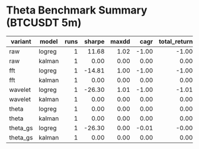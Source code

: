 # Theta Benchmark Summary (BTCUSDT 5m)

| variant | model | runs | sharpe | maxdd | cagr | total_return | trades | fees |
|---|---|---:|---:|---:|---:|---:|---:|---:|
| raw | logreg | 1 | 11.68 | 1.02 | -1.00 | -1.00 | 12 | 6.82 |
| raw | kalman | 1 | 0.00 | 0.00 | 0.00 | 0.00 | 0 | 0.00 |
| fft | logreg | 1 | -14.81 | 1.00 | -1.00 | -1.00 | 8 | 2.25 |
| fft | kalman | 1 | 0.00 | 0.00 | 0.00 | 0.00 | 0 | 0.00 |
| wavelet | logreg | 1 | -26.30 | 1.01 | -1.00 | -1.01 | 4 | 2.25 |
| wavelet | kalman | 1 | 0.00 | 0.00 | 0.00 | 0.00 | 0 | 0.00 |
| theta | logreg | 1 | 0.00 | 0.00 | 0.00 | 0.00 | 0 | 0.00 |
| theta | kalman | 1 | 0.00 | 0.00 | 0.00 | 0.00 | 0 | 0.00 |
| theta_gs | logreg | 1 | -26.30 | 0.00 | -0.01 | -0.00 | 2 | 2.25 |
| theta_gs | kalman | 1 | 0.00 | 0.00 | 0.00 | 0.00 | 0 | 0.00 |
